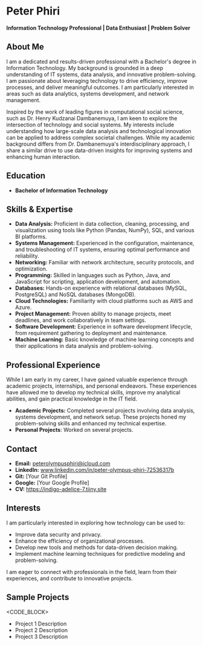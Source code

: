 # Peter Phiri

**Information Technology Professional | Data Enthusiast | Problem Solver**

## About Me

I am a dedicated and results-driven professional with a Bachelor's degree in Information Technology. My background is grounded in a deep understanding of IT systems, data analysis, and innovative problem-solving. I am passionate about leveraging technology to drive efficiency, improve processes, and deliver meaningful outcomes. I am particularly interested in areas such as data analytics, systems development, and network management.

Inspired by the work of leading figures in computational social science, such as Dr. Henry Kudzanai Dambanemuya, I am keen to explore the intersection of technology and social systems. My interests include understanding how large-scale data analysis and technological innovation can be applied to address complex societal challenges. While my academic background differs from Dr. Dambanemuya's interdisciplinary approach, I share a similar drive to use data-driven insights for improving systems and enhancing human interaction.

## Education

*   **Bachelor of Information Technology**

## Skills & Expertise

*   **Data Analysis:** Proficient in data collection, cleaning, processing, and visualization using tools like Python (Pandas, NumPy), SQL, and various BI platforms.
*   **Systems Management:** Experienced in the configuration, maintenance, and troubleshooting of IT systems, ensuring optimal performance and reliability.
*   **Networking:** Familiar with network architecture, security protocols, and optimization.
*   **Programming:** Skilled in languages such as Python, Java, and JavaScript for scripting, application development, and automation.
*   **Databases:** Hands-on experience with relational databases (MySQL, PostgreSQL) and NoSQL databases (MongoDB).
*   **Cloud Technologies:** Familiarity with cloud platforms such as AWS and Azure.
*   **Project Management:** Proven ability to manage projects, meet deadlines, and work collaboratively in team settings.
*   **Software Development:** Experience in software development lifecycle, from requirement gathering to deployment and maintenance.
*   **Machine Learning:** Basic knowledge of machine learning concepts and their applications in data analysis and problem-solving.

## Professional Experience

While I am early in my career, I have gained valuable experience through academic projects, internships, and personal endeavors. These experiences have allowed me to develop my technical skills, improve my analytical abilities, and gain practical knowledge in the IT field.

*   **Academic Projects:** Completed several projects involving data analysis, systems development, and network setup. These projects honed my problem-solving skills and enhanced my technical expertise.
* **Personal Projects**: Worked on several projects.

## Contact

*   **Email:** peterolympusphiri@icloud.com
*   **LinkedIn:** www.linkedin.com/in/peter-olympus-phiri-72536317b
*   **Git:** [Your Git Profile]
*   **Google:** [Your Google Profile]
*   **CV:** https://indigo-adelice-7.tiiny.site

## Interests

I am particularly interested in exploring how technology can be used to:

*   Improve data security and privacy.
*   Enhance the efficiency of organizational processes.
*   Develop new tools and methods for data-driven decision making.
*   Implement machine learning techniques for predictive modeling and problem-solving.

I am eager to connect with professionals in the field, learn from their experiences, and contribute to innovative projects.

## Sample Projects

<CODE_BLOCK>
* Project 1 Description
* Project 2 Description
* Project 3 Description

